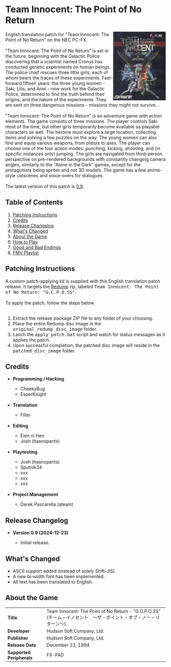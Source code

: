<h1>Team Innocent: The Point of No Return</h1>
<img width="165" height="215" align="right" src="https://github.com/DerekPascarella/TeamInnocent-EnglishPatchPCFX/blob/main/cover.png?raw=true">English translation patch for "Team Innocent: The Point of No Return" on the NEC PC-FX.
<br><br>
"Team Innocent: The Point of No Return" is set in the future, beginning with the Galactic Police discovering that a scientist named Cronus has conducted genetic experiments on human beings. The police chief rescues three little girls, each of whom bears the traces of these experiments. Fast-forward fifteen years: the three young women - Saki, Lilis, and Ariel - now work for the Galactic Police, determined to find the truth behind their origins, and the nature of the experiments. They are sent on three dangerous missions - missions they might not survive...
<br><br>
"Team Innocent: The Point of No Return" is an adventure game with action elements. The game consists of three missions. The player controls Saki most of the time, but other girls temporarily become available as playable characters as well. The heroine must explore a large location, collecting items and solving a few puzzles on the way. The young women can also find and equip various weapons, from pistols to axes. The player can choose one of the four action modes: punching, kicking, shooting, and (in specific instances only) jumping. The girls are navigated from third-person perspective on pre-rendered backgrounds with constantly changing camera angles, similarly to the "Alone in the Dark" games, except for the protagonists being sprites and not 3D models. The game has a few anime-style cutscenes and voice-overs for dialogues.
<br><br>
The latest version of this patch is <a href="https://github.com/DerekPascarella/JungRhythm-EnglishPatchSaturn/releases/download/1.0/Jung.Rhythm.English.-.v1.0.zip">0.9</a>.

<h2>Table of Contents</h2>

1. [Patching Instructions](#patching-instructions)
2. [Credits](#credits)
3. [Release Changelog](#release-changelog)
4. [What's Changed](#whats-changed)
5. [About the Game](#about-the-game)
8. [How to Play](#how-to-play)
9. [Good and Bad Endings](#good-and-bad-endings)
10. [FMV Playlist](#fmv-playlist)

<h2>Patching Instructions</h2>
A custom patch-applying kit is supplied with this English translation patch release. It targets the <a href="http://redump.org/disc/47966/">Redump</a> rip, labeled <tt>Team Innocent: The Point of No Return: "G.C.P.O.SS"</tt>.
<br><br>
To apply the patch, follow the steps below.
<br><br>
<ol type="1">
   <li>Extract the release package ZIP file to any folder of your choosing.</li>
   <li>Place the entire Redump disc image in the <tt>original_redump_disc_image</tt> folder.</li>
   <li>Lanch the <tt>apply_patch.bat</tt> script and watch for status messages as it applies the patch.</li>
   <li>Upon successful completion, the patched disc image will reside in the <tt>patched_disc_image</tt> folder.</li>
</ol>

<h2>Credits</h2>
<ul>
  <li>
    <b>Programming / Hacking</b>
  </li>
  <ul>
    <li>CheekyBug</li>
    <li>EsperKnight</li>
  </ul>
  <br>
  <li>
    <b>Translation</b>
  </li>
  <ul>
    <li>Filler</li>
  </ul>
  <br>
  <li>
    <b>Editing</b>
  </li>
  <ul>
    <li>Eien ni Hen</li>
    <li>Josh (hasnopants)</li>
  </ul>
  <br>
  <li>
    <b>Playtesting</b>
  </li>
  <ul>
    <li>Josh (hasnopants)</li>
    <li>Sputnik34</li>
    <li>xxx</li>
    <li>xxx</li>
    <li>xxx</li>  
  </ul>
  <br>
  <li>
    <b>Project Management</b>
  </li>
  <ul>
    <li>Derek Pascarella (ateam)</li>
  </ul>
</ul>

<h2>Release Changelog</h2>
<ul>
 <li><b>Version 0.9 (2024-12-23)</b></li>
 <ul>
  <li>Initial release.</li>
 </ul>
</ul>

<h2>What's Changed</h2>
<ul>
 <li>ASCII support added (instead of solely Shift-JIS).</li>
 <li>A new bi-width font has been implemented.</li>
 <li>All text has been translated to English.</li>
</ul>

<h2>About the Game</h2>
<table>
   <tr>
      <td><b>Title</b></td>
      <td>Team Innocent: The Point of No Return - "G.C.P.O.SS" (チーム・イノセント　～ザ・ポイント・オブ・ノー・リターン～)</td>
   </tr>
   <td><b>Developer</b></td>
   <td>Hudson Soft Company, Ltd.</td>
   </tr>
   <tr>
      <td><b>Publisher</b></td>
      <td>Hudson Soft Company, Ltd.</td>
   </tr>
   <tr>
      <td><b>Release Date</b></td>
      <td>December 23, 1994</td>
   </tr>
   <tr>
      <td><b>Supported Peripherals</b></td>
      <td>FX-PAD</td>
   </tr>
   </tr>
</table>
